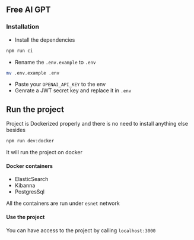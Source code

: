 ## Free AI GPT

### Installation 

- Install the dependencies

```bash
npm run ci
```

- Rename the `.env.example` to `.env`
```bash
mv .env.example .env
```

- Paste your `OPENAI_API_KEY` to the env
- Genrate a JWT secret key and replace it in `.env`

## Run the project

Project is Dockerized properly and there is no need to install anything else besides

```bash
npm run dev:docker
```

It will run the project on docker

#### Docker containers 

- ElasticSearch
- Kibanna
- PostgresSql

All the containers are run under `esnet` network 

#### Use the project 

You can have access to the project by calling `localhost:3000`
